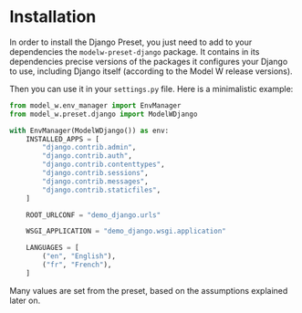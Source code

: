 # Installation

In order to install the Django Preset, you just need to add to your dependencies
the `modelw-preset-django` package. It contains in its dependencies precise
versions of the packages it configures your Django to use, including Django
itself (according to the Model W release versions).

Then you can use it in your `settings.py` file. Here is a minimalistic example:

```python
from model_w.env_manager import EnvManager
from model_w.preset.django import ModelWDjango

with EnvManager(ModelWDjango()) as env:
    INSTALLED_APPS = [
        "django.contrib.admin",
        "django.contrib.auth",
        "django.contrib.contenttypes",
        "django.contrib.sessions",
        "django.contrib.messages",
        "django.contrib.staticfiles",
    ]

    ROOT_URLCONF = "demo_django.urls"

    WSGI_APPLICATION = "demo_django.wsgi.application"

    LANGUAGES = [
        ("en", "English"),
        ("fr", "French"),
    ]
```

Many values are set from the preset, based on the assumptions explained later
on.
